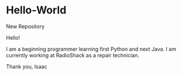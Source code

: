 # Hello-World
New Repository


Hello! 

I am a beginning programmer learning first Python and next Java. 
I am currently working at RadioShack as a repair technician. 

Thank you,
Isaac
